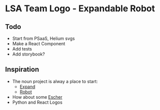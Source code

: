 # LSA Team Logo - Expandable Robot

## Todo

- Start from PSaaS, Helium svgs
- Make a React Component
- Add tests
- Add storybook?

## Inspiration

- The noun project is alway a place to start:
  - [Expand](https://thenounproject.com/search/?q=expand&i=314580)
  - [Robot](https://thenounproject.com/search/?q=robot)
- How about some [Escher](http://en.tessellations-nicolas.com/method.php)
- Python and React Logos